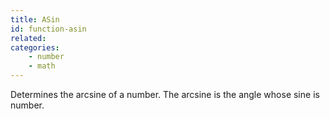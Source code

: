 ```yaml
---
title: ASin
id: function-asin
related:
categories:
    - number
    - math
---
```


Determines the arcsine of a number. The arcsine is the angle
whose sine is number.